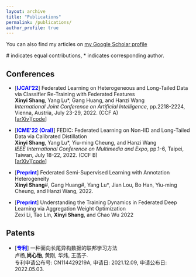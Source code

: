 ```yaml
---
layout: archive
title: "Publications"
permalink: /publications/
author_profile: true
---
```


  You can also find my articles on [my Google Scholar profile](https://scholar.google.com/citations?user=h_VczmEAAAAJ&hl=zh-CN&oi=ao)
  
  \# indicates equal contributions, \* indicates corresponding author.

## Conferences

- [<span style="color:blue"><strong>IJCAI'22</strong></span>] Federated Learning on Heterogeneous and Long-Tailed Data via Classifier Re-Training with Federated Features<br>
  **Xinyi Shang**, Yang Lu\*, Gang Huang, and Hanzi Wang<br>
  *International Joint Conference on Artificial Intelligence*, pp.2218-2224, Vienna, Austria, July 23-29, 2022. (CCF A) <br>
  [[arXiv](https://arxiv.org/abs/2204.13399)][[code](https://github.com/shangxinyi/CReFF-FL)]
  
- [<span style="color:blue"><strong>ICME'22 (Oral)</strong></span>] FEDIC: Federated Learning on Non-IID and Long-Tailed Data via Calibrated Distillation<br>
  **Xinyi Shang**, Yang Lu\*, Yiu-ming Cheung, and Hanzi Wang<br>
  *IEEE International Conference on Multimedia and Expo*, pp.1-6, Taipei, Taiwan, July 18-22, 2022. (CCF B) <br>
  [[arXiv](https://arxiv.org/abs/2205.00172)][[code](https://github.com/shangxinyi/FEDIC)]

- [<span style="color:blue"><strong>Preprint</strong></span>] Federated Semi-Supervised Learning with Annotation Heterogeneity <br> **Xinyi Shang**\#, Gang Huang\#, Yang Lu\*, Jian Lou, Bo Han, Yiu-ming Cheung, and Hanzi Wang, 2022.
- [<span style="color:blue"><strong>Preprint</strong></span>] Understanding the Training Dynamics in Federated Deep Learning via Aggregation Weight Optimization<br>
Zexi Li, Tao Lin, **Xinyi Shang**, and Chao Wu
2022

## Patents
- [<span style="color:blue"><strong>专利</strong></span>] 一种面向长尾异构数据的联邦学习方法 <br> 卢杨,**尚心怡**, 黄刚, 华炜, 王菡子.<br> 专利申请公布号: CN114429219A, 申请日: 2021.12.09, 申请公布日: 2022.05.03.
